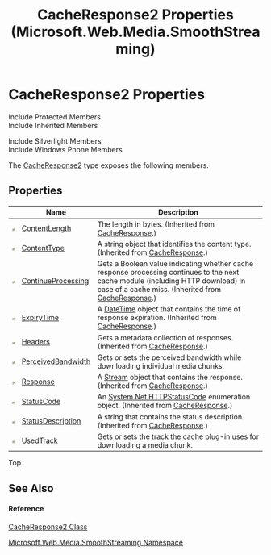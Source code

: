 ﻿---
title: CacheResponse2 Properties (Microsoft.Web.Media.SmoothStreaming)
TOCTitle: CacheResponse2 Properties
ms:assetid: Properties.T:Microsoft.Web.Media.SmoothStreaming.CacheResponse2
ms:mtpsurl: https://msdn.microsoft.com/en-us/library/microsoft.web.media.smoothstreaming.cacheresponse2_properties(v=VS.95)
ms:contentKeyID: 46307902
ms.date: 05/31/2012
mtps_version: v=VS.95
---

# CacheResponse2 Properties

Include Protected Members  
Include Inherited Members  

Include Silverlight Members  
Include Windows Phone Members  

The [CacheResponse2](cacheresponse2-class-microsoft-web-media-smoothstreaming.md) type exposes the following members.

## Properties

<table>
<thead>
<tr class="header">
<th> </th>
<th>Name</th>
<th>Description</th>
</tr>
</thead>
<tbody>
<tr class="odd">
<td><img src="images/Dd565996.pubproperty(en-us,VS.90).gif" title="Public property" alt="Public property" /></td>
<td><a href="cacheresponse-contentlength-property-microsoft-web-media-smoothstreaming_1.md">ContentLength</a></td>
<td>The length in bytes. (Inherited from <a href="cacheresponse-class-microsoft-web-media-smoothstreaming_1.md">CacheResponse</a>.)</td>
</tr>
<tr class="even">
<td><img src="images/Dd565996.pubproperty(en-us,VS.90).gif" title="Public property" alt="Public property" /></td>
<td><a href="cacheresponse-contenttype-property-microsoft-web-media-smoothstreaming_1.md">ContentType</a></td>
<td>A string object that identifies the content type. (Inherited from <a href="cacheresponse-class-microsoft-web-media-smoothstreaming_1.md">CacheResponse</a>.)</td>
</tr>
<tr class="odd">
<td><img src="images/Dd565996.pubproperty(en-us,VS.90).gif" title="Public property" alt="Public property" /></td>
<td><a href="cacheresponse-continueprocessing-property-microsoft-web-media-smoothstreaming.md">ContinueProcessing</a></td>
<td>Gets a Boolean value indicating whether cache response processing continues to the next cache module (including HTTP download) in case of a cache miss. (Inherited from <a href="cacheresponse-class-microsoft-web-media-smoothstreaming_1.md">CacheResponse</a>.)</td>
</tr>
<tr class="even">
<td><img src="images/Dd565996.pubproperty(en-us,VS.90).gif" title="Public property" alt="Public property" /></td>
<td><a href="cacheresponse-expirytime-property-microsoft-web-media-smoothstreaming_1.md">ExpiryTime</a></td>
<td>A <a href="https://msdn.microsoft.com/en-us/library/03ybds8y(v=vs.95)">DateTime</a> object that contains the time of response expiration. (Inherited from <a href="cacheresponse-class-microsoft-web-media-smoothstreaming_1.md">CacheResponse</a>.)</td>
</tr>
<tr class="odd">
<td><img src="images/Dd565996.pubproperty(en-us,VS.90).gif" title="Public property" alt="Public property" /></td>
<td><a href="cacheresponse-headers-property-microsoft-web-media-smoothstreaming_1.md">Headers</a></td>
<td>Gets a metadata collection of responses. (Inherited from <a href="cacheresponse-class-microsoft-web-media-smoothstreaming_1.md">CacheResponse</a>.)</td>
</tr>
<tr class="even">
<td><img src="images/Dd565996.pubproperty(en-us,VS.90).gif" title="Public property" alt="Public property" /></td>
<td><a href="cacheresponse2-perceivedbandwidth-property-microsoft-web-media-smoothstreaming.md">PerceivedBandwidth</a></td>
<td>Gets or sets the perceived bandwidth while downloading individual media chunks.</td>
</tr>
<tr class="odd">
<td><img src="images/Dd565996.pubproperty(en-us,VS.90).gif" title="Public property" alt="Public property" /></td>
<td><a href="cacheresponse-response-property-microsoft-web-media-smoothstreaming_1.md">Response</a></td>
<td>A <a href="https://msdn.microsoft.com/en-us/library/8f86tw9e(v=vs.95)">Stream</a> object that contains the response. (Inherited from <a href="cacheresponse-class-microsoft-web-media-smoothstreaming_1.md">CacheResponse</a>.)</td>
</tr>
<tr class="even">
<td><img src="images/Dd565996.pubproperty(en-us,VS.90).gif" title="Public property" alt="Public property" /></td>
<td><a href="cacheresponse-statuscode-property-microsoft-web-media-smoothstreaming_1.md">StatusCode</a></td>
<td>An <a href="https://msdn.microsoft.com/en-us/library/f92ssyy1(v=vs.95)">System.Net.HTTPStatusCode</a> enumeration object. (Inherited from <a href="cacheresponse-class-microsoft-web-media-smoothstreaming_1.md">CacheResponse</a>.)</td>
</tr>
<tr class="odd">
<td><img src="images/Dd565996.pubproperty(en-us,VS.90).gif" title="Public property" alt="Public property" /></td>
<td><a href="cacheresponse-statusdescription-property-microsoft-web-media-smoothstreaming_1.md">StatusDescription</a></td>
<td>A string that contains the status description. (Inherited from <a href="cacheresponse-class-microsoft-web-media-smoothstreaming_1.md">CacheResponse</a>.)</td>
</tr>
<tr class="even">
<td><img src="images/Dd565996.pubproperty(en-us,VS.90).gif" title="Public property" alt="Public property" /></td>
<td><a href="cacheresponse2-usedtrack-property-microsoft-web-media-smoothstreaming.md">UsedTrack</a></td>
<td>Gets or sets the track the cache plug-in uses for downloading a media chunk.</td>
</tr>
</tbody>
</table>


Top

## See Also

#### Reference

[CacheResponse2 Class](cacheresponse2-class-microsoft-web-media-smoothstreaming.md)

[Microsoft.Web.Media.SmoothStreaming Namespace](microsoft-web-media-smoothstreaming-namespace_1.md)

